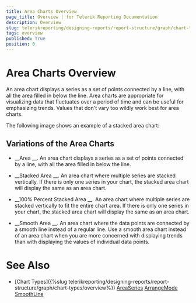 ```yaml
---
title: Area Charts Overview
page_title: Overview | for Telerik Reporting Documentation
description: Overview
slug: telerikreporting/designing-reports/report-structure/graph/chart-types/area-charts/overview
tags: overview
published: True
position: 0
---
```


# Area Charts Overview



An area chart displays a series as a set of points connected by a line, with all the area filled in below the line.
        Area charts are appropriate for visualizing data that fluctuates over a period of time and can be useful for emphasizing trends.
        Values that don't vary too wildly work best for area charts.
      


The following image shows an example of a stacked area chart:


## Variations of the Area Charts

* __Area
__. An area chart displays a series as a set of points connected by a line, with all the area filled in below the line.
            


* __Stacked Area
__. An area chart where multiple series are stacked vertically.
              If there is only one series in your chart, the stacked area chart will display the same as an area chart.
            


* __100% Percent Stacked Area
__. An area chart where multiple series are stacked vertically
              to fit the entire chart area. If there is only one series in your chart, the stacked area chart will display the same as an area chart.
            


* __Smooth Area
__. An area chart where the data points are connected by a smooth line instead of a regular line.
              Use a smooth area chart instead of an area chart when you are more concerned with displaying trends than with displaying the values of individual data points.
            


# See Also


 * [Chart Types]({%slug telerikreporting/designing-reports/report-structure/graph/chart-types/overview%})
[AreaSeries](/reporting/api/Telerik.Reporting.AreaSeries)
[ArrangeMode](/reporting/api/Telerik.Reporting.GraphSeries2D#Telerik_Reporting_GraphSeries2D_ArrangeMode)
[SmoothLine](/reporting/api/Telerik.Reporting.AreaSeries#Telerik_Reporting_AreaSeries_SmoothLine)

